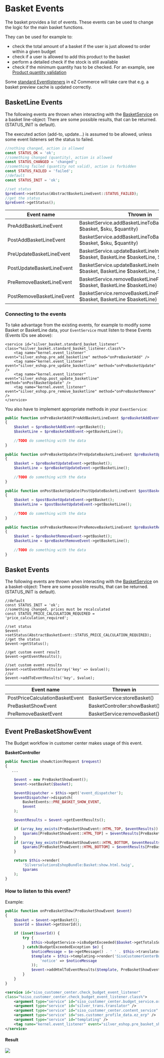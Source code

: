 # Basket Events

The basket provides a list of events. These events can be used to change the logic for the main basket functions. 

They can be used for example to:

- check the total amount of a basket if the user is just allowed to order within a given budget
- check if a user is allowed to add this product to the basket
- perform a detailed check if the stock is still available
- check if the minimum quantity has to be checked. For an example, see [Product quantity validation](../../basket_features/product_quantity_validation.md)

Some [standard Eventlisteners](basket_eventlistener_in_the_standard.md) in eZ Commerce  will take care that e.g. a basket preview cache is updated correctly. 

## BasketLine Events

The following events are thrown when interacting with the [BasketService](../basketservice.md) on a basket line-object: There are some possible results, that can be returned. (STATUS_INIT is default).

The executed action (add-to, update...) is assumed to be allowed, unless some event listeners set the status to failed.

``` php
//nothing changed, action is allowed
const STATUS_OK = 'ok';
//something changed (quantity), action is allowed
const STATUS_CHANGED = 'changed';
//something failed (quantity not valid), action is forbidden
const STATUS_FAILED = 'failed';
//default
const STATUS_INIT = 'ok';

//set status
$preEvent->setStatus(AbstractBasketLineEvent::STATUS_FAILED);
//get the status
$preEvent->getStatus();
```

| Event name                          | Thrown in                                                                                                      | Event ID                               |
| ----------------------------------- | -------------------------------------------------------------------------------------------------------------- | -------------------------------------- |
| PreAddBasketLineEvent               | BasketService.addBasketLineToBasket(Basket $basket, $sku, $quantity)                                           | silver_eshop.pre_add_basketline     |
| PostAddBasketLineEvent | BasketService.addBasketLineToBasket(Basket $basket, $sku, $quantity)                              | silver_eshop.post_add_basketline    |
| PreUpdateBasketLineEvent            | BasketService.updateBasketLineInBasket(Basket $basket, BasketLine $basketLine, $increase = false) | silver_eshop.pre_update_basketline  |
| PostUpdateBasketLineEvent           | BasketService.updateBasketLineInBasket(Basket $basket, BasketLine $basketLine, $increase = false) | silver_eshop.post_update_basketline |
| PreRemoveBasketLineEvent            | BasketService.removeBasketLineFromBasket(Basket $basket, BasketLine $basketLine)                  | silver_eshop.pre_remove_basketline  |
| PostRemoveBasketLineEvent           | BasketService.removeBasketLineFromBasket(Basket $basket, BasketLine $basketLine)                  | silver_eshop.post_remove_basketline |

### Connecting to the events

To take advantage from the existing events, for example to modify some Basket or BasketLine data, your `EventService` must listen to these Events (Events IDs see above):

``` 
<service id="silver_basket.standard_basket_listener" class="%silver_basket.standard_basket_listener.class%">
    <tag name="kernel.event_listener" event="silver_eshop.pre_add_basketline" method="onPreBasketAdd" />
    <tag name="kernel.event_listener" event="silver_eshop.pre_update_basketline" method="onPreBasketUpdate" />
    <tag name="kernel.event_listener" event="silver_eshop.post_update_basketline" method="onPostBasketUpdate" />
    <tag name="kernel.event_listener" event="silver_eshop.pre_remove_basketline" method="onPreBasketRemove" />
</service>
```

You also have to implement appropriate methods in your `EventService`:

``` php
public function onPreBasketAdd(PreAddBasketLineEvent $preBasketAddEvent)
{ 
    $basket = $preBasketAddEvent->getBasket();
    $basketLine = $preBasketAddEvent->getBasketLine();     
   
    //TODO do something with the data  
}
   
public function onPreBasketUpdate(PreUpdateBasketLineEvent $preBasketUpdateEvent)
{
    $basket = $preBasketUpdateEvent->getBasket();
    $basketLine = $preBasketUpdateEvent->getBasketLine();
       
    //TODO do something with the data        
}
   
public function onPostBasketUpdate(PostUpdateBasketLineEvent $postBasketUpdateEvent)
{
    $basket = $postBasketUpdateEvent->getBasket();
    $basketLine = $postBasketUpdateEvent->getBasketLine();
       
    //TODO do something with the data
}
    
public function onPreBasketRemove(PreRemoveBasketLineEvent $preBasketRemoveEvent)
{
    $basket = $preBasketRemoveEvent->getBasket();
    $basketLine = $preBasketRemoveEvent->getBasketLine();       
        
    //TODO do something with the data
}
```

## Basket Events

The following events are thrown when interacting with the [BasketService](../basketservice.md) on a basket-object: There are some possible results, that can be returned. (STATUS_INIT is default).

``` 
//default
const STATUS_INIT = 'ok';
//something changed, prices must be recalculated
const STATUS_PRICE_CALCULATION_REQUIRED = 'price_calculation_required';

//set status
$event->setStatus(AbstractBasketEvent::STATUS_PRICE_CALCULATION_REQUIRED);
//get the status
$event->getStatus();

//get custom event result
$event->getEventResults();

//set custom event results
$event->setEventResults(array('key' => &value));
//or
$event->addToEventResults('key', $value);
```

|Event name|Thrown in|Event ID|
|--- |--- |--- |
|PostPriceCalculationBasketEvent|BasketService:storeBasket()|silver_eshop.post_price_calculation_basket|
|PreBasketShowEvent|BasketController:showBasket()|silver_eshop.pre_basket_show|
|PreRemoveBasketEvent|BasketService:removeBasket()|silver_eshop.pre_remove_basket|

## Event PreBasketShowEvent

The Budget workflow in customer center makes usage of this event.

**BasketController**

``` php
public function showAction(Request $request)
{
   ...

    $event = new PreBasketShowEvent();
    $event->setBasket($basket);

    $eventDispatcher = $this->get('event_dispatcher');
    $eventDispatcher->dispatch(
        BasketEvents::PRE_BASKET_SHOW_EVENT,
        $event
    );

    $eventResults = $event->getEventResults();

    if (array_key_exists(PreBasketShowEvent::HTML_TOP, $eventResults)) {
        $params[PreBasketShowEvent::HTML_TOP] = $eventResults[PreBasketShowEvent::HTML_TOP];
    }
    if (array_key_exists(PreBasketShowEvent::HTML_BOTTOM, $eventResults)) {
        $params[PreBasketShowEvent::HTML_BOTTOM] = $eventResults[PreBasketShowEvent::HTML_BOTTOM];
    }

    return $this->render(
        'SilversolutionsEshopBundle:Basket:show.html.twig',
        $params
    );
}
```

### How to listen to this event?

Example:

``` php
public function onPreBasketShow(PreBasketShowEvent $event)
{
    $basket = $event->getBasket();
    $userId = $basket->getUserId();

    if (isset($userId)) {
        try {
            $this->budgetService->isBudgetExceeded($basket->getTotalsSumGross(), $userId);
        } catch(BudgetExceededException $e) {
            $noticeMessage = $e->getMessage() . ' ' . $this->translator->translate(self::EXCEEDED_BASKET_MESSAGE);
            $template = $this->templating->render('SisoCustomerCenterBundle:Basket:messages.html.twig', array(
                'notice' => $noticeMessage
            ));
            $event->addHtmlToEventResults($template, PreBasketShowEvent::HTML_TOP);
        }
    }
}
```

``` xml
<service id="siso_customer_center.check_budget_event_listener" 
class="%siso_customer_center.check_budget_event_listener.class%">
    <argument type="service" id="siso_customer_center.budget_service.order" />
    <argument type="service" id="silver_trans.translator" />
    <argument type="service" id="siso_customer_center.content_service" />
    <argument type="service" id="ses.customer_profile_data.ez_erp" />
    <argument type="service" id="templating" />   
    <tag name="kernel.event_listener" event="silver_eshop.pre_basket_show" method="onPreBasketShow" />
</service>
```

#### Result

![](../../../img/basket_events.png)
 
